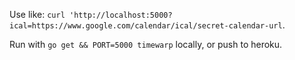 Use like: `curl 'http://localhost:5000?ical=https://www.google.com/calendar/ical/secret-calendar-url`.

Run with `go get && PORT=5000 timewarp` locally, or push to heroku.
